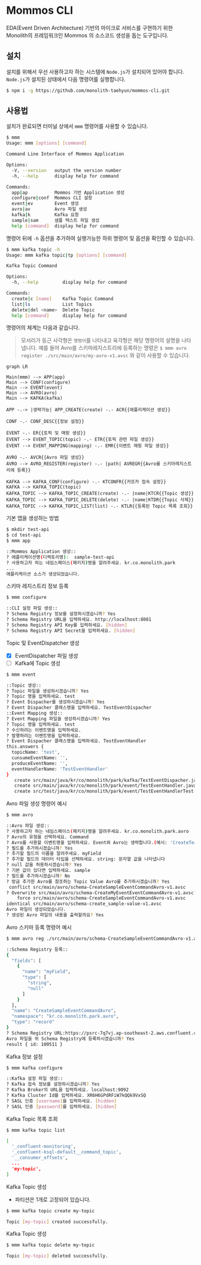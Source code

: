 # Mommos CLI

EDA(Event Driven Architecture) 기반의 마이크로 서비스를 구현하기 위한 Monolith의 프레임워크인 Mommos 의 소스코드 생성을 돕는 도구입니다.

## 설치

설치를 위해서 우선 사용하고자 하는 시스템에 `Node.js`가 설치되어 있어야 합니다.
`Node.js`가 설치된 상태에서 다음 명령어를 실행합니다.

```sh
$ npm i -g https://github.com/monolith-taehyun/mommos-cli.git
```

## 사용법

설치가 완료되면 터미널 상에서 `mmm` 명령어를 사용할 수 있습니다.

```sh
$ mmm
Usage: mmm [options] [command]

Command Line Interface of Mommos Application

Options:
  -V, --version   output the version number
  -h, --help      display help for command

Commands:
  app|ap          Mommos 기반 Application 생성
  configure|conf  Mommos CLI 설정
  event|ev        Event 생성
  avro|av         Avro 파일 생성
  kafka|k         Kafka 요청
  sample|sam      샘플 텍스트 파일 생성
  help [command]  display help for command
```

명령어 뒤에 `-h` 옵션을 추가하여 실행가능한 하위 명령어 및 옵션을 확인할 수 있습니다.

```sh
$ mmm kafka topic -h
Usage: mmm kafka topic|tp [options] [command]

Kafka Topic Command

Options:
  -h, --help         display help for command

Commands:
  create|c [name]    Kafka Topic Command
  list|ls            List Topics
  delete|del <name>  Delete Topic
  help [command]     display help for command
```

명령어의 체계는 다음과 같습니다.

> 모서리가 둥근 사각형은 `명령어`를 나타내고 육각형은 해당 명령어의 설명을 나타냅니다.
> 예를 들어 Avro를 스키마레지스트리에 등록하는 명령은 `$ mmm avro register ./src/main/avro/my-avro-v1.avsc` 와 같이 사용할 수 있습니다.

```mermaid
graph LR

Main(mmm) --> APP(app)
Main --> CONF(configure)
Main --> EVENT(event)
Main --> AVRO(avro)
Main --> KAFKA(kafka)

APP -.-> |생략가능| APP_CREATE(create) -.- ACR{{애플리케이션 생성}}

CONF -.- CONF_DESC{{정보 설정}}

EVENT -.- ER{{토픽 및 매핑 생성}}
EVENT --> EVENT_TOPIC(topic) -.- ETR{{토픽 관련 파일 생성}}
EVENT --> EVENT_MAPPING(mapping) -.- EMR{{이벤트 매핑 파일 생성}}

AVRO -.- AVCR{{Avro 파일 생성}}
AVRO --> AVRO_REGISTER(register) -.- |path| AVREGR{{Avro를 스키마레지스트리에 등록}}

KAFKA --> KAFKA_CONF(configure) -.- KTCONFR{{카프카 접속 설정}}
KAFKA --> KAFKA_TOPIC(topic)
KAFKA_TOPIC --> KAFKA_TOPIC_CREATE(create) -.- |name|KTCR{{Topic 생성}}
KAFKA_TOPIC --> KAFKA_TOPIC_DELETE(delete) -.- |name|KTDR{{Topic 삭제}}
KAFKA_TOPIC --> KAFKA_TOPIC_LIST(list) -.- KTLR{{등록된 Topic 목록 조회}}
```

기본 앱을 생성하는 방법

```sh
$ mkdir test-api
$ cd test-api
$ mmm app

::Mommos Application 생성::
? 애플리케이션명(디렉토리명):  sample-test-api
? 사용하고자 하는 네임스페이스(패키지)명을 알려주세요. kr.co.monolith.park
...
애플리케이션 소스가 생성되었습니다.
```

스키마 레지스트리 정보 등록

```sh
$ mmm configure

::CLI 설정 파일 생성::
? Schema Registry 정보를 설정하시겠습니까? Yes
? Schema Registry URL을 입력하세요. http://localhost:8081
? Schema Registry API Key를 입력하세요. [hidden]
? Schema Registry API Secret을 입력하세요. [hidden]
```

Topic 및 EventDispatcher 생성
- [x] EventDispatcher 파일 생성
- [ ] Kafka에 Topic 생성

```sh
$ mmm event

::Topic 생성::
? Topic 파일을 생성하시겠습니까? Yes
? Topic 명을 입력하세요. test
? Event Dispacher를 생성하시겠습니까? Yes
? Event Dispacher 클래스명을 입력하세요. TestEventDispacher
::Event Mapping 생성::
? Event Mapping 파일을 생성하시겠습니까? Yes
? Topic 명을 입력하세요. test
? 수신하려는 이벤트명을 입력하세요.
? 발행하려는 이벤트명을 입력하세요.
? Event Dispacher 클래스명을 입력하세요. TestEventHandler
this.answers {
  topicName: 'test',
  cunsumeEventName: '',
  produceEventName: '',
  eventHandlerName: 'TestEventHandler'
}
   create src/main/java/kr/co/monolith/park/kafka/TestEventDispacher.java
   create src/main/java/kr/co/monolith/park/event/TestEventHandler.java
   create src/test/java/kr/co/monolith/park/event/TestEventHandlerTest.java
```

Avro 파일 생성 명령어 예시

```sh
$ mmm avro

::Avro 파일 생성::
? 사용하고자 하는 네임스페이스(패키지)명을 알려주세요. kr.co.monolith.park.avro
? Avro의 유형을 선택하세요. Command
? Avro를 사용할 이벤트명을 입력하세요. Event와 Avro는 생략합니다.(예시: 'CreateTeam', 'create team', 'create-team') createSample
? 필드를 추가하시겠습니까? Yes
? 추가할 필드의 이름을 알려주세요. myField
? 추가할 필드의 데이터 타입을 선택하세요. string: 문자열 값을 나타냅니다
? null 값을 허용하시겠습니까? Yes
? 기본 값이 있다면 입력하세요. sample
? 필드를 추가하시겠습니까? No
? 방금 추가한 Avro를 참조하는 Topic Value Avro를 추가하시겠습니까? Yes
 conflict src/main/avro/schema-CreateSampleEventCommandAvro-v1.avsc
? Overwrite src/main/avro/schema-CreateMyEventEventCommandAvro-v1.avsc? overwrite
    force src/main/avro/schema-CreateSampleEventCommandAvro-v1.avsc
identical src/main/avro/schema-create_sample-value-v1.avsc
Avro 파일이 생성되었습니다.
? 생성된 Avro 파일의 내용을 출력할까요? Yes
```

Avro 스키마 등록 명령어 예시

```sh
$ mmm avro reg ./src/main/avro/schema-CreateSampleEventCommandAvro-v1.avsc

::Schema Registry 등록::
{
  "fields": [
    {
      "name": "myField",
      "type": [
        "string",
        "null"
      ]
    }
  ],
  "name": "CreateSampleEventCommandAvro",
  "namespace": "kr.co.monolith.park.avro",
  "type": "record"
}
? Schema Registry URL:https://psrc-7q7vj.ap-southeast-2.aws.confluent.cloud
Avro 파일을 위 Schema Registry에 등록하시겠습니까? Yes
result { id: 100511 }
```

Kafka 정보 설정

```sh
$ mmm kafka configure

::Kafka 설정 파일 생성::
? Kafka 접속 정보를 설정하시겠습니까? Yes
? Kafka Broker의 URL을 입력하세요. localhost:9092
? Kafka Cluster Id를 입력하세요. XR6H6GPdRFiW7kQQk9VxSQ
? SASL 인증 [username]을 입력하세요. [hidden]
? SASL 인증 [password]를 입력하세요. [hidden]
```

Kafka Topic 목록 조회

```sh
$ mmm kafka topic list

[
  '_confluent-monitoring',
  '_confluent-ksql-default__command_topic',
  '__consumer_offsets',
  ...
  'my-topic',
]
```

Kafka Topic 생성

- 파티션은 1개로 고정되어 있습니다.

```sh
$ mmm kafka topic create my-topic

Topic [my-topic] created successfully.
```

Kafka Topic 생성

```sh
$ mmm kafka topic delete my-topic

Topic [my-topic] deleted successfully.
```